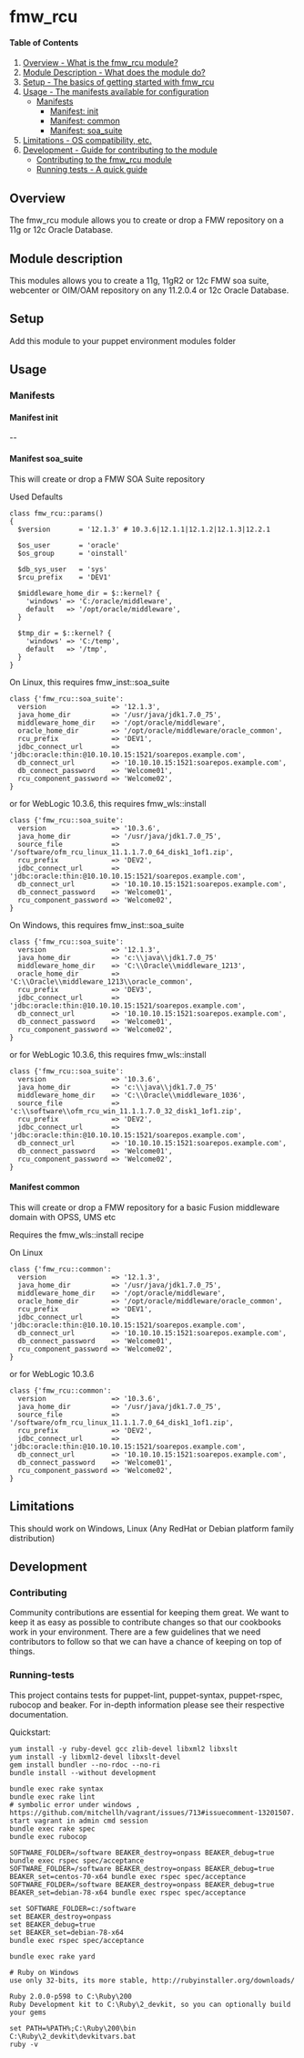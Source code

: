# fmw_rcu

#### Table of Contents

1. [Overview - What is the fmw_rcu module?](#overview)
2. [Module Description - What does the module do?](#module-description)
3. [Setup - The basics of getting started with fmw_rcu](#setup)
4. [Usage - The manifests available for configuration](#usage)
    * [Manifests](#manifests)
        * [Manifest: init](#manifest-init)
        * [Manifest: common](#manifest-common)
        * [Manifest: soa_suite](#manifest-soa_suite)
5. [Limitations - OS compatibility, etc.](#limitations)
6. [Development - Guide for contributing to the module](#development)
    * [Contributing to the fmw_rcu module](#contributing)
    * [Running tests - A quick guide](#running-tests)

## Overview

The fmw_rcu module allows you to create or drop a FMW repository on a 11g or 12c Oracle Database.

## Module description

This modules allows you to create a 11g, 11gR2 or 12c FMW soa suite, webcenter or OIM/OAM repository on any 11.2.0.4 or 12c Oracle Database.

## Setup

Add this module to your puppet environment modules folder

## Usage

### Manifests

#### Manifest init

--

#### Manifest soa_suite

This will create or drop a FMW SOA Suite repository

Used Defaults

    class fmw_rcu::params()
    {
      $version       = '12.1.3' # 10.3.6|12.1.1|12.1.2|12.1.3|12.2.1

      $os_user       = 'oracle'
      $os_group      = 'oinstall'

      $db_sys_user   = 'sys'
      $rcu_prefix    = 'DEV1'

      $middleware_home_dir = $::kernel? {
        'windows' => 'C:/oracle/middleware',
        default   => '/opt/oracle/middleware',
      }

      $tmp_dir = $::kernel? {
        'windows' => 'C:/temp',
        default   => '/tmp',
      }
    }


On Linux, this requires fmw_inst::soa_suite

    class {'fmw_rcu::soa_suite':
      version                => '12.1.3',
      java_home_dir          => '/usr/java/jdk1.7.0_75',
      middleware_home_dir    => '/opt/oracle/middleware',
      oracle_home_dir        => '/opt/oracle/middleware/oracle_common',
      rcu_prefix             => 'DEV1',
      jdbc_connect_url       => 'jdbc:oracle:thin:@10.10.10.15:1521/soarepos.example.com',
      db_connect_url         => '10.10.10.15:1521:soarepos.example.com',
      db_connect_password    => 'Welcome01',
      rcu_component_password => 'Welcome02',
    }

or for WebLogic 10.3.6, this requires fmw_wls::install

    class {'fmw_rcu::soa_suite':
      version                => '10.3.6',
      java_home_dir          => '/usr/java/jdk1.7.0_75',
      source_file            => '/software/ofm_rcu_linux_11.1.1.7.0_64_disk1_1of1.zip',
      rcu_prefix             => 'DEV2',
      jdbc_connect_url       => 'jdbc:oracle:thin:@10.10.10.15:1521/soarepos.example.com',
      db_connect_url         => '10.10.10.15:1521:soarepos.example.com',
      db_connect_password    => 'Welcome01',
      rcu_component_password => 'Welcome02',
    }

On Windows, this requires fmw_inst::soa_suite

    class {'fmw_rcu::soa_suite':
      version                => '12.1.3',
      java_home_dir          => 'c:\\java\\jdk1.7.0_75'
      middleware_home_dir    => 'C:\\Oracle\\middleware_1213',
      oracle_home_dir        => 'C:\\Oracle\\middleware_1213\\oracle_common',
      rcu_prefix             => 'DEV3',
      jdbc_connect_url       => 'jdbc:oracle:thin:@10.10.10.15:1521/soarepos.example.com',
      db_connect_url         => '10.10.10.15:1521:soarepos.example.com',
      db_connect_password    => 'Welcome01',
      rcu_component_password => 'Welcome02',
    }

or for WebLogic 10.3.6, this requires fmw_wls::install

    class {'fmw_rcu::soa_suite':
      version                => '10.3.6',
      java_home_dir          => 'c:\\java\\jdk1.7.0_75'
      middleware_home_dir    => 'C:\\Oracle\\middleware_1036',
      source_file            => 'c:\\software\\ofm_rcu_win_11.1.1.7.0_32_disk1_1of1.zip',
      rcu_prefix             => 'DEV2',
      jdbc_connect_url       => 'jdbc:oracle:thin:@10.10.10.15:1521/soarepos.example.com',
      db_connect_url         => '10.10.10.15:1521:soarepos.example.com',
      db_connect_password    => 'Welcome01',
      rcu_component_password => 'Welcome02',
    }

#### Manifest common

This will create or drop a FMW repository for a basic Fusion middleware domain with OPSS, UMS etc

Requires the fmw_wls::install recipe

On Linux

    class {'fmw_rcu::common':
      version                => '12.1.3',
      java_home_dir          => '/usr/java/jdk1.7.0_75',
      middleware_home_dir    => '/opt/oracle/middleware',
      oracle_home_dir        => '/opt/oracle/middleware/oracle_common',
      rcu_prefix             => 'DEV1',
      jdbc_connect_url       => 'jdbc:oracle:thin:@10.10.10.15:1521/soarepos.example.com',
      db_connect_url         => '10.10.10.15:1521:soarepos.example.com',
      db_connect_password    => 'Welcome01',
      rcu_component_password => 'Welcome02',
    }

or for WebLogic 10.3.6

    class {'fmw_rcu::common':
      version                => '10.3.6',
      java_home_dir          => '/usr/java/jdk1.7.0_75',
      source_file            => '/software/ofm_rcu_linux_11.1.1.7.0_64_disk1_1of1.zip',
      rcu_prefix             => 'DEV2',
      jdbc_connect_url       => 'jdbc:oracle:thin:@10.10.10.15:1521/soarepos.example.com',
      db_connect_url         => '10.10.10.15:1521:soarepos.example.com',
      db_connect_password    => 'Welcome01',
      rcu_component_password => 'Welcome02',
    }



## Limitations

This should work on Windows, Linux (Any RedHat or Debian platform family distribution)

## Development

### Contributing

Community contributions are essential for keeping them great. We want to keep it as easy as possible to contribute changes so that our cookbooks work in your environment. There are a few guidelines that we need contributors to follow so that we can have a chance of keeping on top of things.

### Running-tests

This project contains tests for puppet-lint, puppet-syntax, puppet-rspec, rubocop and beaker. For in-depth information please see their respective documentation.

Quickstart:

    yum install -y ruby-devel gcc zlib-devel libxml2 libxslt
    yum install -y libxml2-devel libxslt-devel
    gem install bundler --no-rdoc --no-ri
    bundle install --without development

    bundle exec rake syntax
    bundle exec rake lint
    # symbolic error under windows , https://github.com/mitchellh/vagrant/issues/713#issuecomment-13201507. start vagrant in admin cmd session
    bundle exec rake spec
    bundle exec rubocop

    SOFTWARE_FOLDER=/software BEAKER_destroy=onpass BEAKER_debug=true bundle exec rspec spec/acceptance
    SOFTWARE_FOLDER=/software BEAKER_destroy=onpass BEAKER_debug=true BEAKER_set=centos-70-x64 bundle exec rspec spec/acceptance
    SOFTWARE_FOLDER=/software BEAKER_destroy=onpass BEAKER_debug=true BEAKER_set=debian-78-x64 bundle exec rspec spec/acceptance

    set SOFTWARE_FOLDER=c:/software
    set BEAKER_destroy=onpass
    set BEAKER_debug=true
    set BEAKER_set=debian-78-x64
    bundle exec rspec spec/acceptance

    bundle exec rake yard

    # Ruby on Windows
    use only 32-bits, its more stable, http://rubyinstaller.org/downloads/

    Ruby 2.0.0-p598 to C:\Ruby\200
    Ruby Development kit to C:\Ruby\2_devkit, so you can optionally build your gems

    set PATH=%PATH%;C:\Ruby\200\bin
    C:\Ruby\2_devkit\devkitvars.bat
    ruby -v